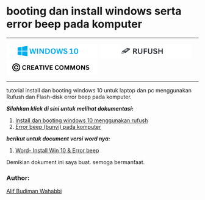 # booting dan install windows serta error beep pada komputer

---

[![Windows 10](/assets/win10_log.png "Windows 10")](https://www.microsoft.com/en-us/software-download/windows10)
[![rufus](assets/rufush_log.png "rufus")](https://rufus.ie/en/)
[![LICENSE](assets/cc_log.png "LICENSE")](assets/LICENSE)

---

tutorial install dan booting windows 10 untuk laptop dan pc menggunakan Rufush dan Flash-disk error beep pada komputer.

**_Silahkan klick di sini untuk melihat dokumentasi:_**
1. [Install dan booting windows 10 menggunakan rufush](modul_installasi_windows.md)
2. [Error beep (bunyi) pada komputer](error_beep_komputer.md)


**_berikut untuk document versi word nya:_**
1. [Word- Install Win 10 & Error beep](document/)


Demikian dokument ini saya buat. semoga bermanfaat.


### Author:
[Alif Budiman Wahabbi](https://github.com/alipbudiman)
